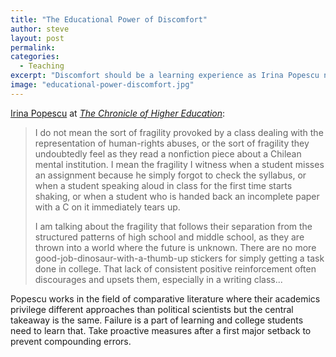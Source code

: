 ```yaml
---
title: "The Educational Power of Discomfort"
author: steve
layout: post
permalink:
categories:
  - Teaching
excerpt: "Discomfort should be a learning experience as Irina Popescu notes at The Chronicle for Higher Education."
image: "educational-power-discomfort.jpg"
---
```



[Irina Popescu](http://complit.berkeley.edu/?page_id=8167) at [*The Chronicle of Higher Education*](http://chronicle.com/article/The-Educational-Power-of/236136):

> I do not mean the sort of fragility provoked by a class dealing with the representation of human-rights abuses, or the sort of fragility they undoubtedly feel as they read a nonfiction piece about a Chilean mental institution. I mean the fragility I witness when a student misses an assignment because he simply forgot to check the syllabus, or when a student speaking aloud in class for the first time starts shaking, or when a student who is handed back an incomplete paper with a C on it immediately tears up.
>
> I am talking about the fragility that follows their separation from the structured patterns of high school and middle school, as they are thrown into a world where the future is unknown. There are no more good-job-dinosaur-with-a-thumb-up stickers for simply getting a task done in college. That lack of consistent positive reinforcement often discourages and upsets them, especially in a writing class...

Popescu works in the field of comparative literature where their academics privilege different approaches than political scientists but the central takeaway is the same. Failure is a part of learning and college students need to learn that. Take proactive measures after a first major setback to prevent compounding errors.
